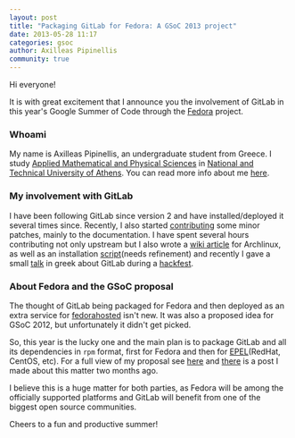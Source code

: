 ```yaml
---
layout: post
title: "Packaging GitLab for Fedora: A GSoC 2013 project"
date: 2013-05-28 11:17
categories: gsoc
author: Axilleas Pipinellis
community: true
---
```


Hi everyone!

It is with great excitement that I announce you the involvement of GitLab in this 
year's Google Summer of Code through the [Fedora][] project.

<!-- more -->

### Whoami

My name is Axilleas Pipinellis, an undergraduate student from Greece. I study 
[Applied Mathematical and Physical Sciences][semfe] in [National and Technical University of Athens][ntua]. 
You can read more info about me [here][aboutme].

### My involvement with GitLab

I have been following GitLab since version 2 and have installed/deployed it 
several times since. Recently, I also started [contributing][] some minor patches,
mainly to the documentation. I have spent several hours contributing not only upstream 
but I also wrote a [wiki article][] for Archlinux, as well as an installation [script][](needs refinement) 
and recently I gave a small [talk] in greek about GitLab during a [hackfest].

### About Fedora and the GSoC proposal

The thought of GitLab being packaged for Fedora and then deployed as an extra service
for [fedorahosted][] isn't new. It was also a proposed idea for GSoC 2012, but
unfortunately it didn't get picked. 

So, this year is the lucky one and the main plan is to package GitLab and all its 
dependencies in `rpm` format, first for Fedora and then for [EPEL][](RedHat, CentOS, etc). 
For a full view of my proposal see [here][proposal] and [there][post] is a post I made 
about this matter two months ago.

I believe this is a huge matter for both parties, as Fedora will be among the officially 
supported platforms and GitLab will benefit from one of the biggest open source 
communities.

Cheers to a fun and productive summer!

[post]: http://axilleas.github.io/en/blog/2013/bringing-gitlab-in-fedora/
[EPEL]: https://fedoraproject.org/wiki/EPEL
[proposal]: https://fedoraproject.org/wiki/GSOC_2013/Student_Application_Axilleas/Gitlab%28463%29
[fedorahosted]: https://fedorahosted.org/web/
[Fedora]: http://fedoraproject.org/
[script]: https://gist.github.com/axilleas/3305554
[hackfest]: https://hackerspace.gr/wiki/Hackfest15 
[talk]: http://www.slid.es/axil/what-is-gitlab 
[wiki article]: https://wiki.archlinux.org/index.php/Gitlab
[contributing]: https://github.com/gitlabhq/gitlabhq/commits/?author=axilleas
[semfe]: http://semfe.ntua.gr/
[ntua]: http://www.ntua.gr/index_en.html
[aboutme]: http://axilleas.github.io/about
